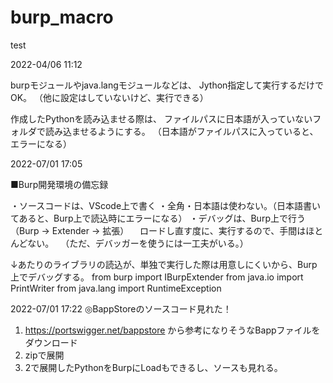 # burp_macro

test

2022-04/06 11:12

burpモジュールやjava.langモジュールなどは、
Jython指定して実行するだけでOK。
（他に設定はしていないけど、実行できる）

作成したPythonを読み込ませる際は、
ファイルパスに日本語が入っていないフォルダで読み込ませるようにする。
（日本語がファイルパスに入っていると、エラーになる）


2022-07/01 17:05

■Burp開発環境の備忘録

・ソースコードは、VScode上で書く
・全角・日本語は使わない。（日本語書いてあると、Burp上で読込時にエラーになる）
・デバッグは、Burp上で行う（Burp -> Extender -> 拡張）
　ロードし直す度に、実行するので、手間はほとんどない。
　（ただ、デバッガーを使うには一工夫がいる。）

↓あたりのライブラリの読込が、単独で実行した際は用意しにくいから、Burp上でデバッグする。
from burp import IBurpExtender
from java.io import PrintWriter
from java.lang import RuntimeException


2022-07/01 17:22
◎BappStoreのソースコード見れた！　

1. https://portswigger.net/bappstore から参考になりそうなBappファイルをダウンロード
2. zipで展開
3. 2で展開したPythonをBurpにLoadもできるし、ソースも見れる。
  
